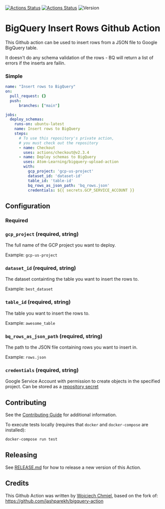 [![Actions Status](https://github.com/Atom-Learning/bigquery-upload-action/workflows/Lint/badge.svg?branch=main)](https://github.com/Atom-Learning/bigquery-upload-action/actions)
[![Actions Status](https://github.com/Atom-Learning/bigquery-upload-action/workflows/Unit%20Tests/badge.svg?branch=main)](https://github.com/Atom-Learning/bigquery-upload-action/actions)
![Version](https://img.shields.io/static/v3.svg?label=Version&message=v1&color=lightgrey&?link=http://left&link=https://github.com/Atom-Learning/bigquery-upload-action/tree/v3)


# BigQuery Insert Rows  Github Action

This Github action can be used to insert rows from a JSON file to Google BigQuery table.

It doesn't do any schema validation of the rows - BQ will return a list of errors if the inserts
are failin.

### Simple

```yaml
name: "Insert rows to BigQuery"
on:
  pull_request: {}
  push:
      branches: ["main"]

jobs:
  deploy_schemas:
    runs-on: ubuntu-latest
    name: Insert rows to BigQuery
    steps:
      # To use this repository's private action,
      # you must check out the repository
      - name: Checkout
        uses: actions/checkout@v2.3.4
      - name: Deploy schemas to BigQuery
        uses: Atom-Learning/bigquery-upload-action
        with:
          gcp_project: 'gcp-us-project'
          dataset_id: 'dataset-id'
          table_id: 'table-id'
          bq_rows_as_json_path: 'bq_rows.json'
          credentials: ${{ secrets.GCP_SERVICE_ACCOUNT }}
```

## Configuration

### Required

### `gcp_project` (required, string)

The full name of the GCP project you want to deploy.

Example: `gcp-us-project`

### `dataset_id` (required, string)

The dataset containting the table you want to insert the rows to.

Example: `best_dataset`

### `table_id` (required, string)

The table you want to insert the rows to.

Example: `awesome_table`

### `bq_rows_as_json_path` (required, string)

The path to the JSON file containing rows you want to insert in.

Example: `rows.json`

### `credentials` (required, string)

Google Service Account with permission to create objects in the specified project. Can be stored as a [repository secret](https://docs.github.com/en/actions/reference/encrypted-secrets)

## Contributing

See the [Contributing Guide](CONTRIBUTING.md) for additional information.

To execute tests locally (requires that `docker` and `docker-compose` are installed):

```bash
docker-compose run test
```

## Releasing

See [RELEASE.md](RELEASE.md) for how to release a new version of this Action.

## Credits

This Github Action was written by [Wojciech Chmiel](https://github.com/chmielsen/), based on the fork of:
https://github.com/jashparekh/bigquery-action
